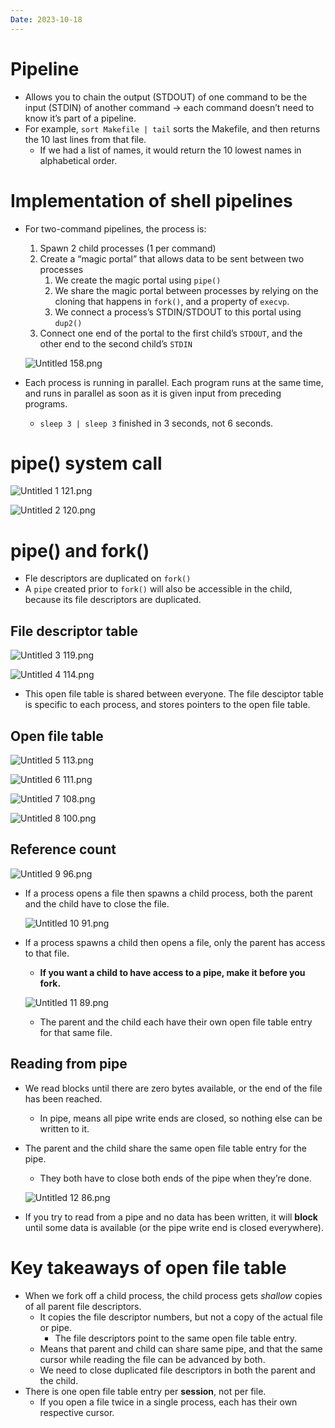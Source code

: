 ```yaml
---
Date: 2023-10-18
---
```

# Pipeline

- Allows you to chain the output (STDOUT) of one command to be the input (STDIN) of another command → each command doesn’t need to know it’s part of a pipeline.
- For example, `sort Makefile | tail` sorts the Makefile, and then returns the 10 last lines from that file.
    - If we had a list of names, it would return the 10 lowest names in alphabetical order.

# Implementation of shell pipelines

- For two-command pipelines, the process is:
    
    1. Spawn 2 child processes (1 per command)
    2. Create a “magic portal” that allows data to be sent between two processes
        1. We create the magic portal using `pipe()`
        2. We share the magic portal between processes by relying on the cloning that happens in `fork()`, and a property of `execvp`.
        3. We connect a process’s STDIN/STDOUT to this portal using `dup2()`
    3. Connect one end of the portal to the first child’s `STDOUT`, and the other end to the second child’s `STDIN`
    
    ![Untitled 158.png](../../attachments/Untitled%20158.png)
    
- Each process is running in parallel. Each program runs at the same time, and runs in parallel as soon as it is given input from preceding programs.
    - `sleep 3 | sleep 3` finished in 3 seconds, not 6 seconds.

# pipe() system call

![Untitled 1 121.png](../../attachments/Untitled%201%20121.png)

![Untitled 2 120.png](../../attachments/Untitled%202%20120.png)

# pipe() and fork()

- Fle descriptors are duplicated on `fork()`
- A `pipe` created prior to `fork()` will also be accessible in the child, because its file descriptors are duplicated.

## File descriptor table

![Untitled 3 119.png](../../attachments/Untitled%203%20119.png)

![Untitled 4 114.png](../../attachments/Untitled%204%20114.png)

- This open file table is shared between everyone. The file desciptor table is specific to each process, and stores pointers to the open file table.

## Open file table

![Untitled 5 113.png](../../attachments/Untitled%205%20113.png)

![Untitled 6 111.png](../../attachments/Untitled%206%20111.png)

![Untitled 7 108.png](../../attachments/Untitled%207%20108.png)

![Untitled 8 100.png](../../attachments/Untitled%208%20100.png)

## Reference count

![Untitled 9 96.png](../../attachments/Untitled%209%2096.png)

- If a process opens a file then spawns a child process, both the parent and the child have to close the file.
    
    ![Untitled 10 91.png](../../attachments/Untitled%2010%2091.png)
    
- If a process spawns a child then opens a file, only the parent has access to that file.
    
    - **If you want a child to have access to a pipe, make it before you fork.**
    
    ![Untitled 11 89.png](../../attachments/Untitled%2011%2089.png)
    
    - The parent and the child each have their own open file table entry for that same file.

## Reading from pipe

- We read blocks until there are zero bytes available, or the end of the file has been reached.
    - In pipe, means all pipe write ends are closed, so nothing else can be written to it.
- The parent and the child share the same open file table entry for the pipe.
    
    - They both have to close both ends of the pipe when they’re done.
    
    ![Untitled 12 86.png](../../attachments/Untitled%2012%2086.png)
    
- If you try to read from a pipe and no data has been written, it will **block** until some data is available (or the pipe write end is closed everywhere).

# Key takeaways of open file table

- When we fork off a child process, the child process gets _shallow_ copies of all parent file descriptors.
    - It copies the file descriptor numbers, but not a copy of the actual file or pipe.
        - The file descriptors point to the same open file table entry.
    - Means that parent and child can share same pipe, and that the same cursor while reading the file can be advanced by both.
    - We need to close duplicated file descriptors in both the parent and the child.
- There is one open file table entry per **session**, not per file.
    - If you open a file twice in a single process, each has their own respective cursor.